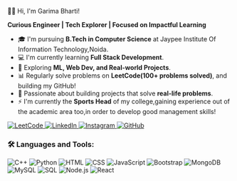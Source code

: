  💁‍♀️ Hi, I'm Garima Bharti!

**Curious Engineer | Tech Explorer | Focused on Impactful Learning**

- 🎓 I'm pursuing **B.Tech in Computer Science** at Jaypee Institute Of Information Technology,Noida.
- 💻 I'm currently learning **Full Stack Development**.
- 🚀 Exploring **ML, Web Dev, and Real-world Projects**.
- 📊 Regularly solve problems on **LeetCode(100+ problems solved)**, and building my GitHub!
- 🧠 Passionate about building projects that solve **real-life problems**.
- ⚡ I'm currently the **Sports Head** of my college,gaining experience out of the academic area too,in order to develop good management skills!


<p align="left">
  <a href="https://leetcode.com/gB_0109" target="_blank">
    <img src="https://img.icons8.com/external-tal-revivo-color-tal-revivo/48/null/external-level-up-your-coding-skills-and-quickly-land-a-job-logo-color-tal-revivo.png" alt="LeetCode"/>
  </a>
  <a href="https://www.linkedin.com/in/garima-bharti-110229280" target="_blank">
    <img src="https://img.icons8.com/color/48/000000/linkedin.png" alt="LinkedIn"/>
  </a>
  <a href="https://instagram.com/garimabhartii" target="_blank">
    <img src="https://img.icons8.com/color/48/000000/instagram-new--v1.png" alt="Instagram"/>
  </a>
  <a href="https://github.com/garimab0109" target="_blank">
    <img src="https://img.icons8.com/ios-glyphs/48/ffffff/github.png" alt="GitHub"/>
  </a>
</p>


### 🛠️ Languages and Tools:
<p>
  <img src="https://img.icons8.com/color/30/000000/c-plus-plus-logo.png" alt="C++"/>
  <img src="https://img.icons8.com/color/30/000000/python.png" alt="Python"/>
  <img src="https://img.icons8.com/color/30/000000/html-5.png" alt="HTML"/>
  <img src="https://img.icons8.com/color/30/000000/css3.png" alt="CSS"/>
  <img src="https://img.icons8.com/color/30/000000/javascript--v1.png" alt="JavaScript"/>
  <img src="https://img.icons8.com/color/30/000000/bootstrap.png" alt="Bootstrap"/>
  <img src="https://img.icons8.com/external-tal-revivo-shadow-tal-revivo/30/null/external-mongodb-a-cross-platform-document-oriented-database-program-logo-shadow-tal-revivo.png" alt="MongoDB"/>
  <img src="https://img.icons8.com/ios-filled/30/4A90E2/mysql-logo.png" alt="MySQL"/>
  <img src="https://img.icons8.com/external-flaticons-lineal-color-flat-icons/30/null/external-sql-computer-programming-flaticons-lineal-color-flat-icons.png" alt="SQL"/>
  <img src="https://img.icons8.com/fluency/30/null/node-js.png" alt="Node.js"/>
  <img src="https://img.icons8.com/color/30/000000/react-native.png" alt="React"/>
</p>
